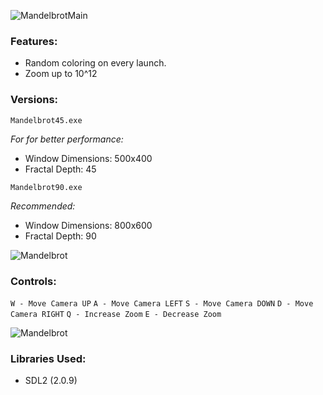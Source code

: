 
![MandelbrotMain](https://i.imgur.com/CubP8Ww.png)

### Features:
- Random coloring on every launch.
- Zoom up to 10^12

### Versions:
```Mandelbrot45.exe```

*For for better performance:*
- Window Dimensions: 500x400
- Fractal Depth: 45


```Mandelbrot90.exe```

*Recommended:*
- Window Dimensions: 800x600
- Fractal Depth: 90

![Mandelbrot](https://i.imgur.com/NFLXS5O.png)

### Controls:

``W - Move Camera UP``
``A - Move Camera LEFT``
``S - Move Camera DOWN``
``D - Move Camera RIGHT``
``Q - Increase Zoom``
``E - Decrease Zoom``

![Mandelbrot](https://i.imgur.com/tkWkLZo.png)

### Libraries Used:
- SDL2 (2.0.9)

